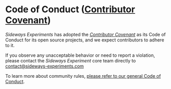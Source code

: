 # Code of Conduct ([Contributor Covenant](https://www.contributor-covenant.org/version/3/0/))

*Sideways Experiments* has adopted the [*Contributor Covenant*](https://www.contributor-covenant.org/) as its Code of Conduct for its open source projects, and we expect contributors to adhere to it.

If you observe any unacceptable behavior or need to report a violation, please contact the *Sideways Experiment* core team directly to contact@sideways-experiments.com

To learn more about community rules, [please refer to our general Code of Conduct](https://github.com/side-xp/docs/blob/main/shared/CODE_OF_CONDUCT.md).
